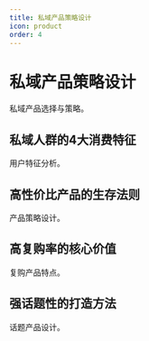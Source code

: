 ```yaml
---
title: 私域产品策略设计
icon: product
order: 4
---
```


# 私域产品策略设计

私域产品选择与策略。

## 私域人群的4大消费特征

用户特征分析。

## 高性价比产品的生存法则

产品策略设计。

## 高复购率的核心价值

复购产品特点。

## 强话题性的打造方法

话题产品设计。

